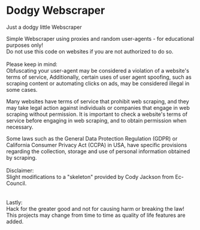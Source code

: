 # Dodgy Webscraper
Just a dodgy little Webscraper

Simple Webscraper using proxies and random user-agents - for educational purposes only!<br />
Do not use this code on websites if you are not authorized to do so. <br />
<br />
Please keep in mind:<br />
Obfuscating your user-agent may be considered a violation of a website's terms of service, 
Additionally, certain uses of user agent spoofing, such as scraping content or automating clicks on ads, 
may be considered illegal in some cases.

Many websites have terms of service that prohibit web scraping, and they may take legal action against individuals or companies that engage in web scraping without permission. It is important to check a website's terms of service before engaging in web scraping, and to obtain permission when necessary.

Some laws such as the General Data Protection Regulation (GDPR) or California Consumer Privacy Act (CCPA) in USA, have specific provisions regarding the collection, storage and use of personal information obtained by scraping.
<br />
<br />
Disclaimer:<br />
Slight modifications to a "skeleton" provided by Cody Jackson from Ec-Council.
<br />
<br />
<br />
Lastly:<br />
Hack for the greater good and not for causing harm or breaking the law!
This projects may change from time to time as quality of life features are added.
